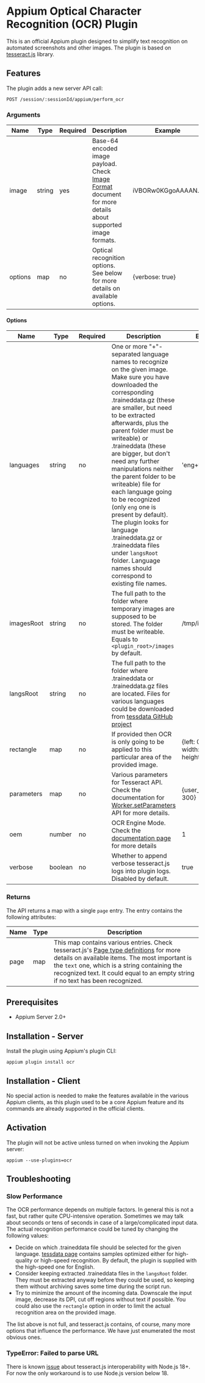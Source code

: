 # Appium Optical Character Recognition (OCR) Plugin

This is an official Appium plugin designed to simplify text recognition on automated screenshots and other images.
The plugin is based on [tesseract.js](https://github.com/naptha/tesseract.js) library.

## Features

The plugin adds a new server API call:

`POST /session/:sessionId/appium/perform_ocr`

### Arguments

Name | Type | Required | Description | Example
--- | --- | --- | --- | ---
image | string | yes | Base-64 encoded image payload. Check [Image Format](https://github.com/naptha/tesseract.js/blob/1ebde35b3b52f2f5643b6442c624542011f75395/docs/image-format.md) document for more details about supported image formats. | iVBORw0KGgoAAAAN…
options | map | no | Optical recognition options. See below for more details on available options. | {verbose: true}

#### Options

Name | Type | Required | Description | Example
--- | --- | --- | --- | ---
languages | string | no | One or more "+"-separated language names to recognize on the given image. Make sure you have downloaded the corresponding .traineddata.gz (these are smaller, but need to be extracted afterwards, plus the parent folder must be writeable) or .traineddata (these are bigger, but don't need any further manipulations neither the parent folder to be writeable) file for each language going to be recognized (only `eng` one is present by default). The plugin looks for language .traineddata.gz or .traineddata files under `langsRoot` folder. Language names should correspond to existing file names. | 'eng+fra'
imagesRoot | string | no | The full path to the folder where temporary images are supposed to be stored. The folder must be writeable. Equals to `<plugin_root>/images` by default. | /tmp/images
langsRoot | string | no | The full path to the folder where .traineddata or .traineddata.gz files are located. Files for various languages could be downloaded from [tessdata GitHub project](https://github.com/naptha/tessdata)
rectangle | map | no | If provided then OCR is only going to be applied to this particular area of the provided image. | {left: 0, top: 0, width: 100, height: 100}
parameters | map | no | Various parameters for Tesseract API. Check the documentation for [Worker.setParameters](https://github.com/naptha/tesseract.js/blob/master/docs/api.md#worker-set-parameters) API for more details. | {user_defined_dpi: 300}
oem | number | no | OCR Engine Mode. Check the [documentation page](https://github.com/naptha/tesseract.js/blob/master/docs/api.md#oem) for more details | 1
verbose | boolean | no | Whether to append verbose tesseract.js logs into plugin logs. Disabled by default. | true

### Returns

The API returns a map with a single `page` entry. The entry contains the following attributes:

Name | Type | Description
--- | --- | ---
page | map | This map contains various entries. Check tesseract.js's [Page type definitions](https://github.com/naptha/tesseract.js/blob/master/src/index.d.ts) for more details on available items. The most important is the `text` one, which is a string containing the recognized text. It could equal to an empty string if no text has been recognized.

## Prerequisites

* Appium Server 2.0+

## Installation - Server

Install the plugin using Appium's plugin CLI:

```
appium plugin install ocr
```

## Installation - Client

No special action is needed to make the features available in the various Appium clients,
as this plugin used to be a core Appium feature and its commands are already supported in the official clients.

## Activation

The plugin will not be active unless turned on when invoking the Appium server:

```
appium --use-plugins=ocr
```

## Troubleshooting

### Slow Performance

The OCR performance depends on multiple factors. In general this is not a fast, but rather quite CPU-intensive operation. Sometimes we may talk about seconds or tens of seconds in case of a large/complicated input data. The actual recognition performance could be tuned by changing the following values:

- Decide on which .traineddata file should be selected for the given language. [tessdata page](https://github.com/naptha/tessdata) contains samples optimized either for high-quality or high-speed recognition. By default, the plugin is supplied with the high-speed one for English.
- Consider keeping extracted .traineddata files in the `langsRoot` folder. They must be extracted anyway before they could be used, so keeping them without archiving saves some time during the script run.
- Try to minimize the amount of the incoming data. Downscale the input image, decrease its DPI, cut off regions without text if possible. You could also use the `rectangle` option in order to limit the actual recognition area on the provided image.

The list above is not full, and tesseract.js contains, of course, many more options that influence the performance. We have just enumerated the most obvious ones.

### TypeError: Failed to parse URL

There is known [issue](https://github.com/naptha/tesseract.js/issues/702) about tesseract.js
interoperability with Node.js 18+. For now the only workaround is to use Node.js version below 18.
